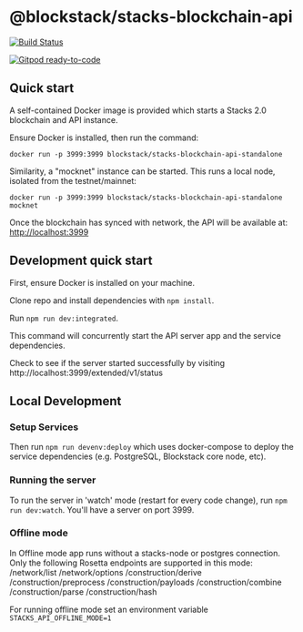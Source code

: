 # @blockstack/stacks-blockchain-api

[![Build Status](https://img.shields.io/endpoint.svg?url=https%3A%2F%2Factions-badge.atrox.dev%2Fblockstack%2Fstacks-blockchain-api%2Fbadge%3Fref%3Dmaster&style=flat)](https://actions-badge.atrox.dev/blockstack/stacks-blockchain-api/goto?ref=master)

[![Gitpod ready-to-code](https://img.shields.io/badge/Gitpod-ready--to--code-blue?logo=gitpod)](https://gitpod.io/#https://github.com/blockstack/stacks-blockchain-api)

## Quick start

A self-contained Docker image is provided which starts a Stacks 2.0 blockchain and API instance.

Ensure Docker is installed, then run the command:

```
docker run -p 3999:3999 blockstack/stacks-blockchain-api-standalone
```

Similarity, a "mocknet" instance can be started. This runs a local node, isolated from the testnet/mainnet:

```
docker run -p 3999:3999 blockstack/stacks-blockchain-api-standalone mocknet
```


Once the blockchain has synced with network, the API will be available at:
[http://localhost:3999](http://localhost:3999)

## Development quick start

First, ensure Docker is installed on your machine. 

Clone repo and install dependencies with `npm install`.

Run `npm run dev:integrated`.

This command will concurrently start the API server app and the service dependencies.

Check to see if the server started successfully by visiting http://localhost:3999/extended/v1/status

## Local Development

### Setup Services

Then run `npm run devenv:deploy` which uses docker-compose to deploy the service dependencies (e.g. PostgreSQL, Blockstack core node, etc).

### Running the server

To run the server in 'watch' mode (restart for every code change), run `npm run dev:watch`. You'll have a server on port 3999.

### Offline mode
In Offline mode app runs without a stacks-node or postgres connection. Only the following Rosetta endpoints are supported in this mode:
/network/list
/network/options
/construction/derive
/construction/preprocess
/construction/payloads
/construction/combine
/construction/parse
/construction/hash

For running offline mode set an environment variable `STACKS_API_OFFLINE_MODE=1`
